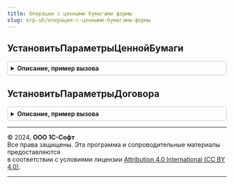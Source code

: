 ```yaml
---
title: Операции с ценными бумагами формы
slug: erp-uh/операции-с-ценными-бумагами-формы
---
```



## УстановитьПараметрыЦеннойБумаги
<details style="margin: 1em 0; padding: 0.5em; border: 1px solid #ccc; border-radius: 6px;">

<summary style="font-weight: bold; cursor: pointer;">Описание, пример вызова</summary>

```bsl

Процедура УстановитьПараметрыЦеннойБумаги(Форма) Экспорт
```

Пример вызова
```bsl
ОперацииСЦеннымиБумагамиФормы.УстановитьПараметрыЦеннойБумаги(Форма) 
```
</details>

## УстановитьПараметрыДоговора
<details style="margin: 1em 0; padding: 0.5em; border: 1px solid #ccc; border-radius: 6px;">

<summary style="font-weight: bold; cursor: pointer;">Описание, пример вызова</summary>

```bsl

Процедура УстановитьПараметрыДоговора(Форма) Экспорт
```

Пример вызова
```bsl
ОперацииСЦеннымиБумагамиФормы.УстановитьПараметрыДоговора(Форма));
```
</details>

---

© 2024, **ООО 1С-Софт**  
Все права защищены. Эта программа и сопроводительные материалы предоставляются  
в соответствии с условиями лицензии [Attribution 4.0 International (CC BY 4.0)](https://creativecommons.org/licenses/by/4.0/legalcode).

---
